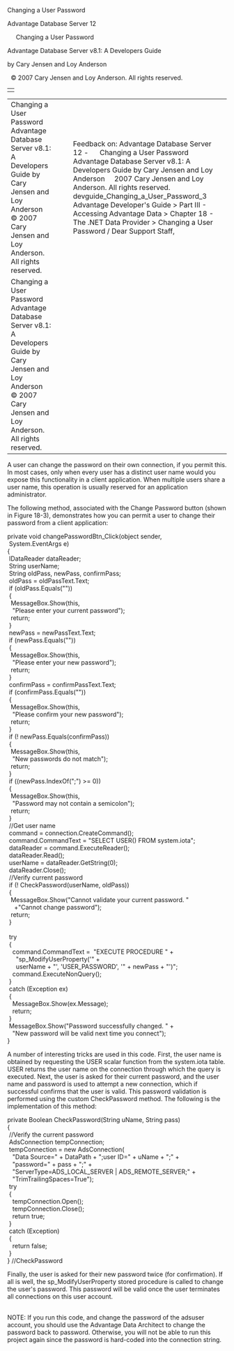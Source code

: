 Changing a User Password




Advantage Database Server 12  

     Changing a User Password

Advantage Database Server v8.1: A Developers Guide

by Cary Jensen and Loy Anderson

  © 2007 Cary Jensen and Loy Anderson. All rights reserved.

|  |
| --- |
|  |

|  |  |  |  |  |
| --- | --- | --- | --- | --- |
| Changing a User Password  Advantage Database Server v8.1: A Developers Guide  by Cary Jensen and Loy Anderson    © 2007 Cary Jensen and Loy Anderson. All rights reserved. |  |  | Feedback on: Advantage Database Server 12 -      Changing a User Password Advantage Database Server v8.1: A Developers Guide by Cary Jensen and Loy Anderson     2007 Cary Jensen and Loy Anderson. All rights reserved. devguide\_Changing\_a\_User\_Password\_3 Advantage Developer's Guide > Part III - Accessing Advantage Data > Chapter 18 - The .NET Data Provider > Changing a User Password / Dear Support Staff, |  |
| Changing a User Password  Advantage Database Server v8.1: A Developers Guide  by Cary Jensen and Loy Anderson    © 2007 Cary Jensen and Loy Anderson. All rights reserved. |  |  |  |  |

A user can change the password on their own connection, if you permit this. In most cases, only when every user has a distinct user name would you expose this functionality in a client application. When multiple users share a user name, this operation is usually reserved for an application administrator.

The following method, associated with the Change Password button (shown in Figure 18-3), demonstrates how you can permit a user to change their password from a client application:

private void changePasswordBtn\_Click(object sender,  
  System.EventArgs e)   
{  
  IDataReader dataReader;  
  String userName;  
  String oldPass, newPass, confirmPass;  
  oldPass = oldPassText.Text;  
  if (oldPass.Equals(""))  
  {  
   MessageBox.Show(this,  
    "Please enter your current password");  
   return;  
  }  
  newPass = newPassText.Text;  
  if (newPass.Equals(""))  
  {  
   MessageBox.Show(this,  
    "Please enter your new password");  
   return;  
  }  
  confirmPass = confirmPassText.Text;  
  if (confirmPass.Equals(""))  
  {  
   MessageBox.Show(this,  
    "Please confirm your new password");  
   return;  
  }  
  if (! newPass.Equals(confirmPass))  
  {  
   MessageBox.Show(this,  
    "New passwords do not match");  
   return;  
  }  
  if ((newPass.IndexOf(";") >= 0))   
  {  
   MessageBox.Show(this,  
    "Password may not contain a semicolon");  
   return;  
  }  
  //Get user name  
  command = connection.CreateCommand();  
  command.CommandText = "SELECT USER() FROM system.iota";  
  dataReader = command.ExecuteReader();  
  dataReader.Read();  
  userName = dataReader.GetString(0);  
  dataReader.Close();  
  //Verify current password  
  if (! CheckPassword(userName, oldPass))   
  {  
   MessageBox.Show("Cannot validate your current password. "  
     +"Cannot change password");  
   return;  
  }  
     
  try   
  {  
    command.CommandText =  "EXECUTE PROCEDURE " +   
      "sp\_ModifyUserProperty('" +   
      userName + "', 'USER\_PASSWORD', '" + newPass + "')";  
    command.ExecuteNonQuery();  
  }   
  catch (Exception ex)   
  {  
    MessageBox.Show(ex.Message);  
    return;  
  }  
  MessageBox.Show("Password successfully changed. " +   
    "New password will be valid next time you connect");  
}

A number of interesting tricks are used in this code. First, the user name is obtained by requesting the USER scalar function from the system.iota table. USER returns the user name on the connection through which the query is executed. Next, the user is asked for their current password, and the user name and password is used to attempt a new connection, which if successful confirms that the user is valid. This password validation is performed using the custom CheckPassword method. The following is the implementation of this method:

private Boolean CheckPassword(String uName, String pass)   
{  
  //Verify the current password  
  AdsConnection tempConnection;  
  tempConnection = new AdsConnection(  
    "Data Source=" + DataPath + ";user ID=" + uName + ";" +  
    "password=" + pass + ";" +   
    "ServerType=ADS\_LOCAL\_SERVER | ADS\_REMOTE\_SERVER;" +   
    "TrimTrailingSpaces=True");  
  try   
  {  
    tempConnection.Open();  
    tempConnection.Close();  
    return true;  
  }   
  catch (Exception)   
  {  
    return false;  
  }  
} //CheckPassword

Finally, the user is asked for their new password twice (for confirmation). If all is well, the sp\_ModifyUserProperty stored procedure is called to change the user's password. This password will be valid once the user terminates all connections on this user account.

   
NOTE: If you run this code, and change the password of the adsuser account, you should use the Advantage Data Architect to change the password back to password. Otherwise, you will not be able to run this project again since the password is hard-coded into the connection string.